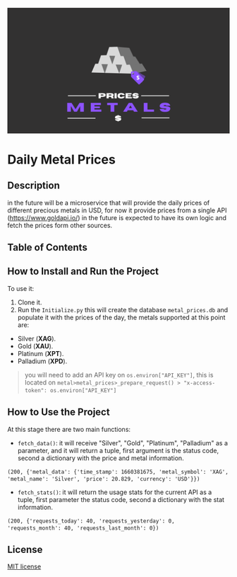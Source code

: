 ![Logo_metal_prices](Metal_prices.png)
# Daily Metal Prices
## Description
in the future will be a microservice that will provide the daily prices of different precious metals in USD, for now it provide prices from a single API (https://www.goldapi.io/) in the future is expected to have its own logic and fetch the prices form other sources. 

## Table of Contents

## How to Install and Run the Project
To use it: 
1.  Clone it.
2. Run the `Initialize.py` this will create the database `metal_prices.db` and populate it with the prices of the day, the metals supported at this point are: 

* Silver (**XAG**).
* Gold (**XAU**).
* Platinum (**XPT**).
* Palladium (**XPD**).

> you will need to add an API key on `os.environ["API_KEY"]`, this is located on `metal>metal_prices>_prepare_request() > "x-access-token": os.environ["API_KEY"]`

## How to Use the Project

At this stage there are two main functions:
* `fetch_data()`: it will receive "Silver", "Gold", "Platinum", "Palladium" as a parameter, and it will return a tuple, first argument is the status code, second a dictionary with the price and metal information.
````commandline
(200, {'metal_data': {'time_stamp': 1660381675, 'metal_symbol': 'XAG', 'metal_name': 'Silver', 'price': 20.829, 'currency': 'USD'}})
````
* `fetch_stats()`: it will return the usage stats for the current API as a tuple, first parameter the status code, second a dictionary with the stat information.

```commandline
(200, {'requests_today': 40, 'requests_yesterday': 0, 'requests_month': 40, 'requests_last_month': 0})
```

## License  
[MIT license](LICENSE)